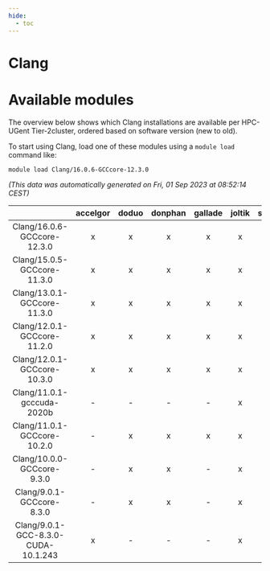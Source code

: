 ```yaml
---
hide:
  - toc
---
```


Clang
=====

# Available modules


The overview below shows which Clang installations are available per HPC-UGent Tier-2cluster, ordered based on software version (new to old).

To start using Clang, load one of these modules using a `module load` command like:

```shell
module load Clang/16.0.6-GCCcore-12.3.0
```

*(This data was automatically generated on Fri, 01 Sep 2023 at 08:52:14 CEST)*  

| |accelgor|doduo|donphan|gallade|joltik|skitty|swalot|victini|
| :---: | :---: | :---: | :---: | :---: | :---: | :---: | :---: | :---: |
|Clang/16.0.6-GCCcore-12.3.0|x|x|x|x|x|x|x|x|
|Clang/15.0.5-GCCcore-11.3.0|x|x|x|x|x|x|x|x|
|Clang/13.0.1-GCCcore-11.3.0|x|x|x|x|x|x|x|x|
|Clang/12.0.1-GCCcore-11.2.0|x|x|x|x|x|x|x|x|
|Clang/12.0.1-GCCcore-10.3.0|x|x|x|x|x|x|x|x|
|Clang/11.0.1-gcccuda-2020b|-|-|-|-|x|-|-|-|
|Clang/11.0.1-GCCcore-10.2.0|-|x|x|x|x|x|x|x|
|Clang/10.0.0-GCCcore-9.3.0|-|x|x|-|x|x|-|x|
|Clang/9.0.1-GCCcore-8.3.0|-|x|x|-|x|x|x|x|
|Clang/9.0.1-GCC-8.3.0-CUDA-10.1.243|x|-|-|-|x|-|-|-|
